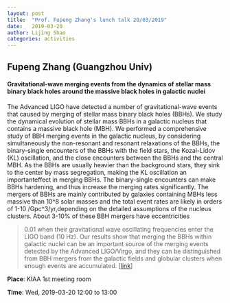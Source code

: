```yaml
---
layout: post
title:  "Prof. Fupeng Zhang's lunch talk 20/03/2019"
date:   2019-03-20
author: Lijing Shao
categories: activities
---
```


## Fupeng Zhang (Guangzhou Univ)

#### Gravitational-wave merging events from the dynamics of stellar mass binary black holes around the massive black holes in galactic nuclei

The Advanced LIGO have detected a number of gravitational-wave events that
caused by merging of stellar mass binary black holes (BBHs). We study the
dynamical evolution of stellar mass BBHs in a galactic nucleus that contains a
massive black hole (MBH). We performed a comprehensive study of BBH merging
events in the galactic nucleus, by considering simultaneously the non-resonant
and resonant relaxations of the BBHs, the binary-single encounters of the BBHs
with the field stars, the Kozai-Lidov (KL) oscillation, and the close
encounters between the BBHs and the central MBH.  As the BBHs are usually
heavier than the background stars, they sink to the center by mass segregation,
making the KL oscillation an importanteffect in merging BBHs. The binary-single
encounters can make BBHs hardening, and thus increase the merging rates
significantly. The mergers of BBHs are mainly contributed by galaxies
containing MBHs less massive than 10^8 solar masses and the total event rates
are likely in orders of 1-10 /Gpc^3/yr,depending on the detailed assumptions of
the nucleus clusters. About 3-10% of these BBH mergers have eccentricities
>0.01 when their gravitational wave oscillating frequencies enter the LIGO band
(10 Hz). Our results show that merging the BBHs within galactic nuclei can be
an important source of the merging events detected by the Advanced LIGO/Virgo,
and they can be distinguished from BBH mergers from the galactic fields and
globular clusters when enough events are accumulated.
[[link](http://kiaa.pku.edu.cn/lunchtalks/2019marfri-1)]

**Place**: KIAA 1st meeting room

**Time**: Wed, 2019-03-20 12:00 to 13:00
